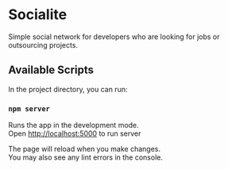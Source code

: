 # Socialite 

Simple social network for developers who are looking for jobs or outsourcing projects.

## Available Scripts

In the project directory, you can run:

### `npm server`

Runs the app in the development mode.\
Open [http://localhost:5000](http://localhost:5000) to run server

The page will reload when you make changes.\
You may also see any lint errors in the console.
